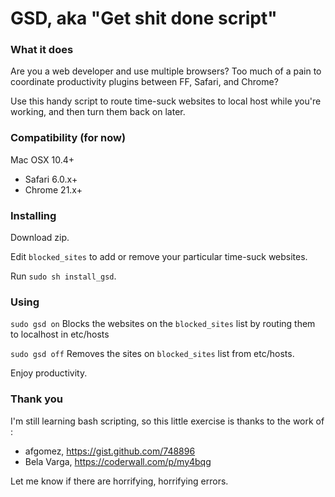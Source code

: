 # GSD, aka "Get shit done script"

### What it does

Are you a web developer and use multiple browsers? Too much of a pain to coordinate productivity plugins between FF, Safari, and Chrome?

Use this handy script to route time-suck websites to local host while you're working, and then turn them back on later.


### Compatibility (for now)

Mac OSX 10.4+

* Safari 6.0.x+
* Chrome 21.x+

### Installing

Download zip.

Edit `blocked_sites` to add or remove your particular time-suck websites.

Run `sudo sh install_gsd`.

### Using

`sudo gsd on`
    Blocks the websites on the `blocked_sites` list by routing them to localhost in etc/hosts

`sudo gsd off`
    Removes the sites on `blocked_sites` list from etc/hosts.

Enjoy productivity.

### Thank you

I'm still learning bash scripting, so this little exercise is thanks to the work of :

* afgomez, https://gist.github.com/748896
* Bela Varga, https://coderwall.com/p/my4bqg

Let me know if there are horrifying, horrifying errors.
